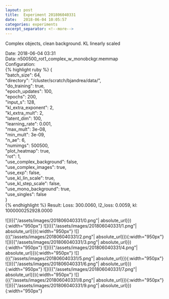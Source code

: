 ```yaml
---
layout: post
title:  Experiment 201806040331
date:   2018-06-04 10:05:57
categories: experiments
excerpt_separator: <!--more-->
---
```

Complex objects, clean background. KL linearly scaled  

 <!--more-->
Date: 2018-06-04 03:31  
Data: n500500_rot1_complex_w_monobckgr.memmap  
Configuration:   
{% highlight ruby %}
{  
    "batch_size": 64,   
    "directory": "/cluster/scratch/bjandrea/data/",   
    "do_training": true,   
    "epoch_updates": 100,   
    "epochs": 200,   
    "input_s": 128,   
    "kl_extra_exponent": 2,   
    "kl_extra_mult": 2,   
    "latent_dim": 100,   
    "learning_rate": 0.001,   
    "max_mult": 3e-08,   
    "min_mult": 3e-09,   
    "n_ae": 6,   
    "numimgs": 500500,   
    "plot_heatmap": true,   
    "rot": 1,   
    "use_complex_background": false,   
    "use_complex_images": true,   
    "use_exp": false,   
    "use_kl_lin_scale": true,   
    "use_kl_step_scale": false,   
    "use_mono_background": true,   
    "use_singles": false  
}  
{% endhighlight %}
Result: Loss: 300.0060, l2_loss: 0.0059, kl: 1000000252928.0000  

![]({{"/assets/images/201806040331/0.png"| absolute_url}}){:width="950px"}
![]({{"/assets/images/201806040331/1.png"| absolute_url}}){:width="950px"}
![]({{"/assets/images/201806040331/2.png"| absolute_url}}){:width="950px"}
![]({{"/assets/images/201806040331/3.png"| absolute_url}}){:width="950px"}
![]({{"/assets/images/201806040331/4.png"| absolute_url}}){:width="950px"}
![]({{"/assets/images/201806040331/5.png"| absolute_url}}){:width="950px"}
![]({{"/assets/images/201806040331/6.png"| absolute_url}}){:width="950px"}
![]({{"/assets/images/201806040331/7.png"| absolute_url}}){:width="950px"}
![]({{"/assets/images/201806040331/8.png"| absolute_url}}){:width="950px"}
![]({{"/assets/images/201806040331/9.png"| absolute_url}}){:width="950px"}
